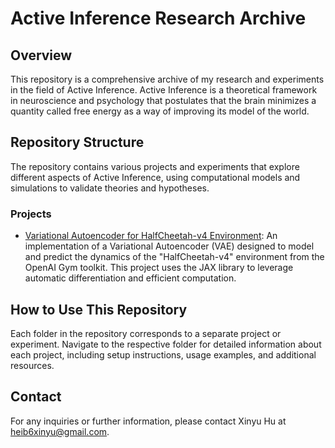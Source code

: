 # Active Inference Research Archive

## Overview
This repository is a comprehensive archive of my research and experiments in the field of Active Inference. Active Inference is a theoretical framework in neuroscience and psychology that postulates that the brain minimizes a quantity called free energy as a way of improving its model of the world.

## Repository Structure
The repository contains various projects and experiments that explore different aspects of Active Inference, using computational models and simulations to validate theories and hypotheses.

### Projects
- [Variational Autoencoder for HalfCheetah-v4 Environment](https://github.com/heib6xinyu/Active-Inference-Research/tree/master/4_24_2024%20Variational%20Autoencoder%20for%20HalfCheetah-v4%20Environment): An implementation of a Variational Autoencoder (VAE) designed to model and predict the dynamics of the "HalfCheetah-v4" environment from the OpenAI Gym toolkit. This project uses the JAX library to leverage automatic differentiation and efficient computation.



## How to Use This Repository
Each folder in the repository corresponds to a separate project or experiment. Navigate to the respective folder for detailed information about each project, including setup instructions, usage examples, and additional resources.



## Contact
For any inquiries or further information, please contact Xinyu Hu at heib6xinyu@gmail.com.


